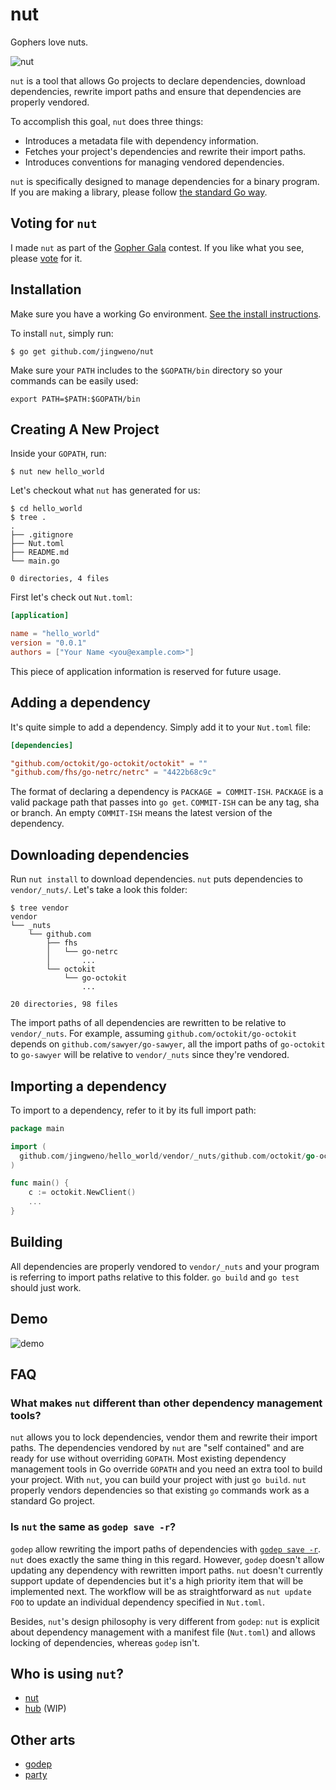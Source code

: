 # nut

Gophers love nuts.

![nut](https://dl.dropboxusercontent.com/u/1079131/nut.png)

`nut` is a tool that allows Go projects to declare dependencies, download dependencies, rewrite import paths and ensure that dependencies are properly vendored.

To accomplish this goal, `nut` does three things:

* Introduces a metadata file with dependency information.
* Fetches your project's dependencies and rewrite their import paths.
* Introduces conventions for managing vendored dependencies.

`nut` is specifically designed to manage dependencies for a binary program. If you are making a library, please follow [the standard Go way](https://golang.org/doc/code.html#Library).

## Voting for `nut`

I made `nut` as part of the [Gopher Gala](http://www.gophergala.com/) contest.
If you like what you see, please [vote](http://gophergala.com/voting/) for it.

## Installation

Make sure you have a working Go environment. [See the install instructions](http://golang.org/doc/install.html).

To install `nut`, simply run:
```
$ go get github.com/jingweno/nut
```

Make sure your `PATH` includes to the `$GOPATH/bin` directory so your
commands can be easily used:

```
export PATH=$PATH:$GOPATH/bin
```

## Creating A New Project

Inside your `GOPATH`, run:

```
$ nut new hello_world
```

Let's checkout what `nut` has generated for us:

```
$ cd hello_world
$ tree .
.
├── .gitignore
├── Nut.toml
├── README.md
└── main.go

0 directories, 4 files
```

First let's check out `Nut.toml`:

```toml
[application]

name = "hello_world"
version = "0.0.1"
authors = ["Your Name <you@example.com>"]
```

This piece of application information is reserved for future usage.

## Adding a dependency

It's quite simple to add a dependency. Simply add it to your `Nut.toml` file:

```toml
[dependencies]

"github.com/octokit/go-octokit/octokit" = ""
"github.com/fhs/go-netrc/netrc" = "4422b68c9c"
```

The format of declaring a dependency is `PACKAGE = COMMIT-ISH`.
`PACKAGE` is a valid package path that passes into `go get`.
`COMMIT-ISH` can be any tag, sha or branch.
An empty `COMMIT-ISH` means the latest version of the dependency.

## Downloading dependencies

Run `nut install` to download dependencies. `nut` puts dependencies to `vendor/_nuts/`.
Let's take a look this folder:

```
$ tree vendor
vendor
└── _nuts
    └── github.com
        ├── fhs
        │   └── go-netrc
        │       ...
        └── octokit
            └── go-octokit
                ...

20 directories, 98 files
```

The import paths of all dependencies are rewritten to be relative to `vendor/_nuts`.
For example, assuming `github.com/octokit/go-octokit` depends on `github.com/sawyer/go-sawyer`,
all the import paths of `go-octokit` to `go-sawyer` will be relative to `vendor/_nuts` since they're vendored.

## Importing a dependency

To import to a dependency, refer to it by its full import path:

```go
package main

import (
  github.com/jingweno/hello_world/vendor/_nuts/github.com/octokit/go-octokit/octokit
)

func main() {
    c := octokit.NewClient()
    ...
}
```

## Building

All dependencies are properly vendored to `vendor/_nuts` and your program is referring to import paths relative to this folder.
`go build` and `go test` should just work.

## Demo

![demo](https://dl.dropboxusercontent.com/u/1079131/nut_demo.gif)

## FAQ

### What makes `nut` different than other dependency management tools?

`nut` allows you to lock dependencies, vendor them and rewrite their import paths.
The dependencies vendored by `nut` are "self contained" and are ready for use without overriding `GOPATH`.
Most existing dependency management tools in Go override `GOPATH` and you need an extra tool to build your project.
With `nut`, you can build your project with just `go build`.
`nut` properly vendors dependencies so that existing `go` commands work as a standard Go project.

### Is `nut` the same as `godep save -r`?

`godep` allow rewriting the import paths of dependencies with [`godep save -r`](https://github.com/tools/godep/blob/master/save.go#L46-L47).
`nut` does exactly the same thing in this regard.
However, `godep` doesn't allow updating any dependency with rewritten import paths.
`nut` doesn't currently support update of dependencies but it's a high priority item that will be implemented next.
The workflow will be as straightforward as `nut update FOO` to update an individual dependency specified in `Nut.toml`.

Besides, `nut`'s design philosophy is very different from `godep`:
`nut` is explicit about dependency management with a manifest file (`Nut.toml`) and allows locking of dependencies, whereas `godep` isn't.

## Who is using `nut`?

* [nut](https://github.com/jingweno/nut)
* [hub](https://github.com/github/hub) (WIP)

## Other arts

* [godep](https://github.com/tools/godep)
* [party](https://github.com/mjibson/party)
